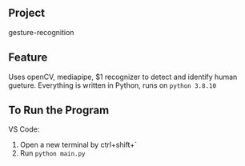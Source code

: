 ## Project
gesture-recognition 

## Feature
Uses openCV, mediapipe, $1 recognizer to detect and identify human gueture.
Everything is written in Python, runs on `python 3.8.10`

## To Run the Program
VS Code: 
1. Open a new terminal by ctrl+shift+`
2. Run `python main.py` 

